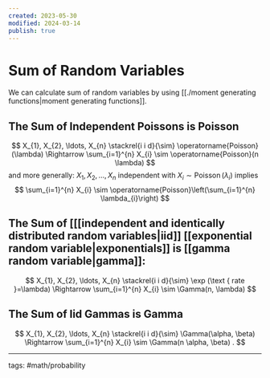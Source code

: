 ```yaml
---
created: 2023-05-30
modified: 2024-03-14
publish: true
---
```


# Sum of Random Variables
We can calculate sum of random variables by using [[./moment generating functions|moment generating functions]].

## The Sum of Independent Poissons is Poisson
$$
   X_{1}, X_{2}, \ldots, X_{n} \stackrel{i i d}{\sim} \operatorname{Poisson}(\lambda) \Rightarrow \sum_{i=1}^{n} X_{i} \sim \operatorname{Poisson}(n \lambda)
$$
and more generally:
$X_{1}, X_{2}, \ldots, X_{n}$ independent with $X_{i} \sim \operatorname{Poisson}\left(\lambda_{i}\right)$ implies $$
\sum_{i=1}^{n} X_{i} \sim \operatorname{Poisson}\left(\sum_{i=1}^{n} \lambda_{i}\right)
$$
## The Sum of [[[independent and identically distributed random variables|iid]] [[exponential random variable|exponentials]] is [[gamma random variable|gamma]]:
$$
X_{1}, X_{2}, \ldots, X_{n} \stackrel{i i d}{\sim} \exp (\text { rate }=\lambda) \Rightarrow \sum_{i=1}^{n} X_{i} \sim \Gamma(n, \lambda)
$$
## The Sum of Iid Gammas is Gamma
   $$
   X_{1}, X_{2}, \ldots, X_{n} \stackrel{i i d}{\sim} \Gamma(\alpha, \beta) \Rightarrow \sum_{i=1}^{n} X_{i} \sim \Gamma(n \alpha, \beta) .
   $$

---
tags: #math/probability